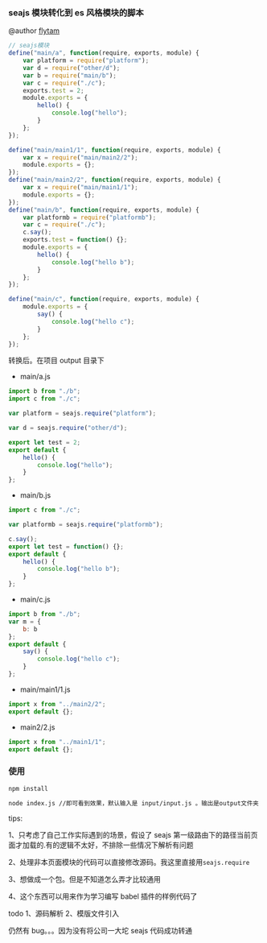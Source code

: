 ### seajs 模块转化到 es 风格模块的脚本

@author [flytam](https://github.com/flytam)

```javascript
// seajs模块
define("main/a", function(require, exports, module) {
    var platform = require("platform");
    var d = require("other/d");
    var b = require("main/b");
    var c = require("./c");
    exports.test = 2;
    module.exports = {
        hello() {
            console.log("hello");
        }
    };
});

define("main/main1/1", function(require, exports, module) {
    var x = require("main/main2/2");
    module.exports = {};
});
define("main/main2/2", function(require, exports, module) {
    var x = require("main/main1/1");
    module.exports = {};
});
define("main/b", function(require, exports, module) {
    var platformb = require("platformb");
    var c = require("./c");
    c.say();
    exports.test = function() {};
    module.exports = {
        hello() {
            console.log("hello b");
        }
    };
});

define("main/c", function(require, exports, module) {
    module.exports = {
        say() {
            console.log("hello c");
        }
    };
});
```

转换后。在项目 output 目录下

-   main/a.js

```javascript
import b from "./b";
import c from "./c";

var platform = seajs.require("platform");

var d = seajs.require("other/d");

export let test = 2;
export default {
    hello() {
        console.log("hello");
    }
};
```

-   main/b.js

```javascript
import c from "./c";

var platformb = seajs.require("platformb");

c.say();
export let test = function() {};
export default {
    hello() {
        console.log("hello b");
    }
};
```

-   main/c.js

```javascript
import b from "./b";
var m = {
    b: b
};
export default {
    say() {
        console.log("hello c");
    }
};
```

-   main/main1/1.js

```javascript
import x from "../main2/2";
export default {};
```

-   main2/2.js

```javascript
import x from "../main1/1";
export default {};
```

### 使用

```bash
npm install

node index.js //即可看到效果，默认输入是 input/input.js 。输出是output文件夹
```

tips:

1、只考虑了自己工作实际遇到的场景，假设了 seajs 第一级路由下的路径当前页面才加载的.有的逻辑不太好，不排除一些情况下解析有问题

2、处理非本页面模块的代码可以直接修改源码。我这里直接用`seajs.require`

3、想做成一个包。但是不知道怎么弄才比较通用

4、这个东西可以用来作为学习编写 babel 插件的样例代码了

todo
1、源码解析
2、模版文件引入

仍然有 bug。。。因为没有将公司一大坨 seajs 代码成功转通
